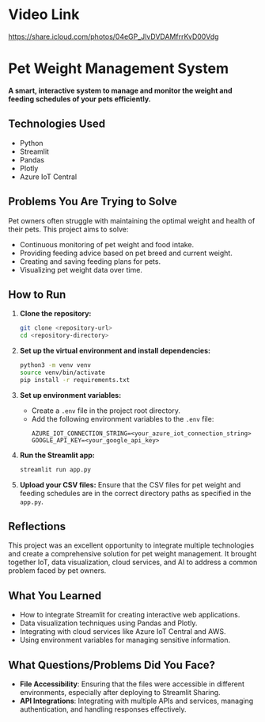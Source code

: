 # Video Link
[https://share.icloud.com/photos/04eGP_JlvDVDAMfrrKvD00Vdg ](https://youtu.be/kZXXsgSyVtU)

# Pet Weight Management System

**A smart, interactive system to manage and monitor the weight and feeding schedules of your pets efficiently.**

## Technologies Used
- Python
- Streamlit
- Pandas
- Plotly
- Azure IoT Central

## Problems You Are Trying to Solve
Pet owners often struggle with maintaining the optimal weight and health of their pets. This project aims to solve:
- Continuous monitoring of pet weight and food intake.
- Providing feeding advice based on pet breed and current weight.
- Creating and saving feeding plans for pets.
- Visualizing pet weight data over time.

## How to Run
1. **Clone the repository:**
   ```bash
   git clone <repository-url>
   cd <repository-directory>
   ```

2. **Set up the virtual environment and install dependencies:**
   ```bash
   python3 -m venv venv
   source venv/bin/activate
   pip install -r requirements.txt
   ```

3. **Set up environment variables:**
   - Create a `.env` file in the project root directory.
   - Add the following environment variables to the `.env` file:
     ```plaintext
     AZURE_IOT_CONNECTION_STRING=<your_azure_iot_connection_string>
     GOOGLE_API_KEY=<your_google_api_key>
     ```

4. **Run the Streamlit app:**
   ```bash
   streamlit run app.py
   ```

5. **Upload your CSV files:**
   Ensure that the CSV files for pet weight and feeding schedules are in the correct directory paths as specified in the `app.py`.

## Reflections
This project was an excellent opportunity to integrate multiple technologies and create a comprehensive solution for pet weight management. It brought together IoT, data visualization, cloud services, and AI to address a common problem faced by pet owners.

## What You Learned
- How to integrate Streamlit for creating interactive web applications.
- Data visualization techniques using Pandas and Plotly.
- Integrating with cloud services like Azure IoT Central and AWS.
- Using environment variables for managing sensitive information.

## What Questions/Problems Did You Face?
- **File Accessibility**: Ensuring that the files were accessible in different environments, especially after deploying to Streamlit Sharing.
- **API Integrations**: Integrating with multiple APIs and services, managing authentication, and handling responses effectively.
